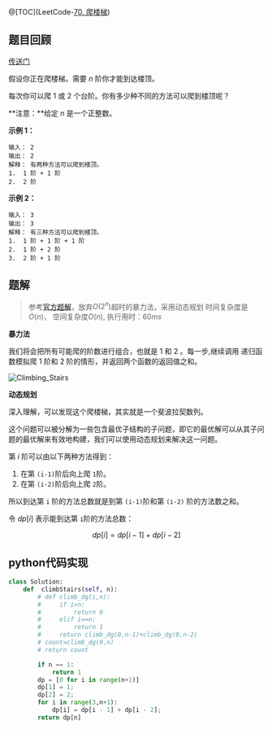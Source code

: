 @[TOC](LeetCode-[70. 爬楼梯](https://leetcode-cn.com/problems/climbing-stairs/))

## 题目回顾

[传送门](https://leetcode-cn.com/problems/climbing-stairs/)

假设你正在爬楼梯。需要 *n* 阶你才能到达楼顶。

每次你可以爬 1 或 2 个台阶。你有多少种不同的方法可以爬到楼顶呢？

**注意：**给定 *n* 是一个正整数。

**示例 1：**

```
输入： 2
输出： 2
解释： 有两种方法可以爬到楼顶。
1.  1 阶 + 1 阶
2.  2 阶
```

**示例 2：**

```
输入： 3
输出： 3
解释： 有三种方法可以爬到楼顶。
1.  1 阶 + 1 阶 + 1 阶
2.  1 阶 + 2 阶
3.  2 阶 + 1 阶
```



## 题解

> 参考[官方题解](https://leetcode-cn.com/problems/climbing-stairs/solution/pa-lou-ti-by-leetcode/)，放弃$O(2^n)$超时的暴力法，采用动态规划
> 时间复杂度是 $O(n)$， 
> 空间复杂度$O(n)$,
> 执行用时：$60 ms$ 

**暴力法**

我们将会把所有可能爬的阶数进行组合，也就是 1 和 2 。每一步,继续调用 递归函数模拟爬 1 阶和 2 阶的情形，并返回两个函数的返回值之和。

![Climbing_Stairs](https://pic.leetcode-cn.com/07a21d45a33309d39925127eb0a8611fce5212cb932e4a6fe9914b30c885d1f6-file_1555697913334)

**动态规划**

深入理解，可以发现这个爬楼梯，其实就是一个斐波拉契数列。

这个问题可以被分解为一些包含最优子结构的子问题，即它的最优解可以从其子问题的最优解来有效地构建，我们可以使用动态规划来解决这一问题。

第 $i$ 阶可以由以下两种方法得到：

1. 在第 `(i-1)`阶后向上爬 `1`阶。
2. 在第 `(i-2)`阶后向上爬 `2`阶。

所以到达第 `i` 阶的方法总数就是到第 `(i-1)`阶和第 `(i-2)` 阶的方法数之和。

令 $dp[i]$ 表示能到达第 `i`阶的方法总数：

$$dp[i]=dp[i-1]+dp[i-2]$$



## python代码实现

```python
class Solution:
    def  climbStairs(self, n):
        # def climb_dg(i,n):
        #     if i>n:
        #         return 0
        #     elif i==n:
        #         return 1
        #     return climb_dg(0,n-1)+climb_dg(0,n-2)        
        # count=climb_dg(0,n)
        # return count

        if n == 1:
            return 1    
        dp = [0 for i in range(n+1)]
        dp[1] = 1;
        dp[2] = 2;
        for i in range(3,n+1):
            dp[i] = dp[i - 1] + dp[i - 2];
        return dp[n]

```
